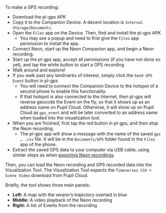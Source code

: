 To make a GPS recording:

- Download the pl-gps APK
- Copy it to the Companion Device. A decent location is `Internal Storage/Documents`.
- Open the `Files` app on the Device. Then, find and install the pl-gps APK
    - You may see a popup and need to first give the `Files` app permission to install the app.
- Connect Neon, start up the Neon Companion app, and begin a Neon recording.
- Start up the pl-gps app, accept all permissions (if you have not done so yet), and tap the white button to start a GPS recording
- Walk around and explore!
- If you walk past any landmarks of interest, simply click the `Send GPS Event` button in pl-gps
    - You will need to connect the Companion Device to the hotspot of a second phone to enable this functionality.
    - If that hotspot is also connected to the Internet, then pl-gps will reverse geocode the Event on the fly, so that it shows up as an address name on Pupil Cloud. Otherwise, it will show up on Pupil Cloud as `gps_event` and will be later converted to an address name when loaded into the visualization tool.
- When you are finished, first tap the red button in pl-gps, and then stop the Neon recording.
    - The pl-gps app will show a message with the name of the saved `gps … .csv` file. It will be in the `Documents/GPS` folder found in the `Files` app of the phone.
- Extract the saved GPS data to your computer via USB cable, using similar steps as when [exporting Neon recordings](https://docs.pupil-labs.com/neon/data-collection/transfer-recordings-via-usb/).

Then, you can load the Neon recording and GPS recorded data into the Visualization Tool. The Visualization Tool expects the `Timeseries CSV + Scene Video` download from Pupil Cloud.

Briefly, the tool shows three main panels:

- **Left:** A map with the wearer’s trajectory overlaid in blue
- **Middle:** A video playback of the Neon recording
- **Right:** A list of Events from the recording
